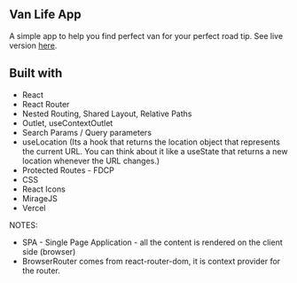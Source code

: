 ## Van Life App

A simple app to help you find perfect van for your perfect road tip. See live version [here](https://project-van-life.vercel.app/).

## Built with

- React
- React Router
- Nested Routing, Shared Layout, Relative Paths
- Outlet, useContextOutlet
- Search Params / Query parameters
- useLocation (Its a hook that returns the location object that represents the current URL. You can think about it like a useState that returns a new location whenever the URL changes.)
- Protected Routes - FDCP 
- CSS
- React Icons
- MirageJS
- Vercel

NOTES:
- SPA - Single Page Application - all the content is rendered on the client side (browser)
- BrowserRouter comes from react-router-dom, it is context provider for the router.